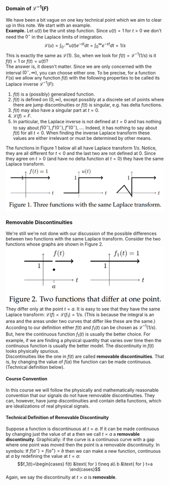 ### Domain of $\mathcal{L}^{-1}(F)$
We have been a bit vague on one key technical point which we aim to clear up in this note. We start with an example.  
**Example.** Let $u(t)$ be the unit step function. Since $u(t) = 1$ for $t > 0$ we don't need the $0^-$ in the Laplace limits of integration.
$$\mathcal{L}(u)=\int_{0^-}^\infty u(t)e^{-st}dt=\int_0^\infty e^{-st}dt=1/s$$
This is exactly the same as $\mathcal{L}(1)$. So, when we look for $f(t) = \mathcal{L}^{-1}(1/s)$ is it $f(t) = 1$ or $f(t) = u(t)$?  
The answer is, it doesn't matter. Since we are only concerned with the interval $(0^-, \infty)$, you can choose either one. To be precise, for a function $F(s)$ we allow any function $f(t)$ with the following properties to be called its Laplace inverse $\mathcal{L}^{-1}(F)$:
1. $f(t)$ is a (possibly) generalized function.
2. $f(t)$ is defined on $(0, \infty)$, except possibly at a discrete set of points where there are jump discontinuities or $f(t)$ is singular, e.g. has delta functions.
3. $f(t)$ may also have a singular part at $t = 0$.
4. $\mathcal{L}(f)=F$.
5. In particular, the Laplace inverse is not defined at $t = 0$ and has nothing to say about $f(0^-), f'(0^-), f''(0^-), \ldots$. Indeed, it has nothing to say about $f(t)$ for all $t < 0$. When finding the inverse Laplace transform these values are either irrelevant or must be determined by other means.

The functions in Figure 1 below all all have Laplace transform $1/s$. Notice, they are all different for $t < 0$ and the last two are not defined at 0. Since they agree on $t > 0$ (and have no delta function at $t = 0$) they have the same Laplace transform.  
![](pic330301.png)

### Removable Discontinuities
We're still we're not done with our discussion of the possible differences between two functions with the same Laplace transform. Consider the two functions whose graphs are shown in Figure 2.  
![](pic330302.png)  
They differ only at the point $t = a$. It is easy to see that they have the same Laplace transform: $\mathcal{L}(f) = \mathcal{L}(f_1) = 1/s$. (This is because the integral is an area and the areas under two curves that differ like these are the same.)  
According to our definition either $f(t)$ and $f_1(t)$ can be chosen as $\mathcal{L}^{-1}(1/s)$. But, here the continuous function $f_1(t)$ is usually the better choice. For example, if we are finding a physical quantity that varies over time then the continuous function is usually the better model. The discontinuity in $f(t)$ looks physically spurious.  
Discontinuities like the one in $f(t)$ are called **removable discontinuities**. That is, by changing the value of $f(a)$ the function can be made continuous. (Technical definition below).

#### Course Convention
In this course we will follow the physically and mathematically reasonable convention that our signals do not have removable discontinuities. They can, however, have jump discontinuities and contain delta functions, which are idealizations of real physical signals.

#### Technical Definition of Removable Discontinuity
Suppose a function is discontinuous at $t = a$. If it can be made continuous by changing just the value of at a then we call $t = a$ a **removable discontinuity**. Graphically: if the curve is a continuous curve with a gap where one point was moved then the point is a removable discontinuity. In symbols: If $f(a^-) = f(a^+) = b$ then we can make a new function, continuous at $a$ by redefining the value at $t = a$:
$$f_1(t)=\begin{cases}
f(t) &\text{ for } t\neq a\\
b &\text{ for } t=a
\end{cases}$$
Again, we say the discontinuity at $t = a$ is **removable**.